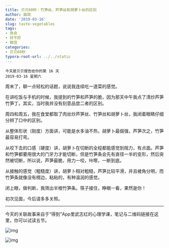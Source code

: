 ```yaml
---
title: 贝贝60秒：竹笋丝、芦笋丝和胡萝卜丝的区别
author: 曲政
date: '2019-03-16'
slug: taste-vegetables
tags:
- 体会
- 好不好
- 微信
categories:
- 贝贝60秒
typora-root-url: ../../static
---
```


```
今天是贝贝报告给你的第 16 天
2019-03-16 星期六
```



周末了，聊一点轻松的话题，说说我连续吃一道菜的感觉。

在讲吃饭与手机的时候，我提到的竹笋和芦笋的脆，因为那天中午我点了清炒芦笋竹笋丁。其实，当时我并没有刻意品尝二者的区别。

周四和周五，我在食堂都取了肉丝炒芦笋丝、竹笋丝和胡萝卜丝，我闭着眼睛仔细分辨了口中的区别。

从整体形状（刚度）方面讲，可能是水多油不热，胡萝卜最倔强，芦笋次之，竹笋最容易打弯。

从咬下去的口感（硬度）讲，胡萝卜在切断的全程都能感觉到阻力，有点面。芦笋和竹笋都要用很大的门牙力才能切断，但是竹笋条会先有直径一半的变形，然后突然被切断，所以说，芦笋最脆，用力一咬，咔嚓，一断到底。

从接触的感觉（粗糙度）讲，胡萝卜相对粗糙，芦笋比较平滑，并且棱角分明，而竹笋条就像没有楞边，粘粘的，有种温润的感觉。

闭上眼，做判断，我筛出半根竹笋条。筷子接住，睁眼一看，果然是你！

初次见面，今后请多多关照。



------



今天的关联故事来自于“得到”App里武志红的心理学课，笔记与二维码链接在这里，你可以试读五节。



![img](/images/2019-03-16-%E8%B4%9D%E8%B4%9D60%E7%A7%92%EF%BC%9A%E7%AB%B9%E7%AC%8B%E4%B8%9D%E3%80%81%E8%8A%A6%E7%AC%8B%E4%B8%9D%E5%92%8C%E8%83%A1%E8%90%9D%E5%8D%9C%E4%B8%9D%E7%9A%84%E5%8C%BA%E5%88%AB/640-20200416162611775.jpeg)

![img](/images/2019-03-16-%E8%B4%9D%E8%B4%9D60%E7%A7%92%EF%BC%9A%E7%AB%B9%E7%AC%8B%E4%B8%9D%E3%80%81%E8%8A%A6%E7%AC%8B%E4%B8%9D%E5%92%8C%E8%83%A1%E8%90%9D%E5%8D%9C%E4%B8%9D%E7%9A%84%E5%8C%BA%E5%88%AB/640-20200416162611544.jpeg)





